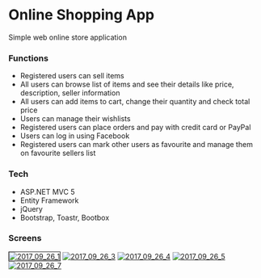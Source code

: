 # Online Shopping App
Simple web online store application

### Functions
- Registered users can sell items
- All users can browse list of items and see their details like price, description, seller information
- All users can add items to cart, change their quantity and check total price
- Users can manage their wishlists
- Registered users can place orders and pay with credit card or PayPal
- Users can log in using Facebook
- Registered users can mark other users as favourite and manage them on favourite sellers list

### Tech
- ASP.NET MVC 5
- Entity Framework
- jQuery
- Bootstrap, Toastr, Bootbox

### Screens
<a href="https://ibb.co/mjxhKQ"><img src="https://preview.ibb.co/m76beQ/2017_09_26_1.png" alt="2017_09_26_1" border="1"></a>
<a href="https://ibb.co/bBQrDk"><img src="https://preview.ibb.co/koONKQ/2017_09_26_3.png" alt="2017_09_26_3" border="0"></a>
<a href="https://ibb.co/io19zQ"><img src="https://preview.ibb.co/gsHhKQ/2017_09_26_4.png" alt="2017_09_26_4" border="0"></a>
<a href="https://ibb.co/nLh4Yk"><img src="https://preview.ibb.co/nCz7m5/2017_09_26_5.png" alt="2017_09_26_5" border="0"></a>
<a href="https://ibb.co/jugytk"><img src="https://preview.ibb.co/m5rL65/2017_09_26_7.png" alt="2017_09_26_7" border="0"></a>
